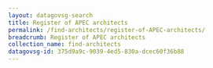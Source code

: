 ```yaml
---
layout: datagovsg-search
title: Register of APEC architects
permalink: /find-architects/register-of-APEC-architects/
breadcrumb: Register of APEC architects
collection_name: find-architects
datagovsg-id: 375d9a9c-9039-4ed5-830a-dcec60f36b88
---
```

